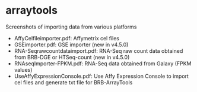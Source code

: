 arraytools
==========

Screenshots of importing data from various platforms

* AffyCelfileimporter.pdf: Affymetrix cel files
* GSEimporter.pdf: GSE importer (new in v4.5.0)
* RNA-Seqrawcountdataimport.pdf: RNA-Seq raw count data obtained from BRB-DGE or HTSeq-count (new in v4.5.0)
* RNAseqImporter-FPKM.pdf: RNA-Seq data obtained from Galaxy (FPKM values)
* UseAffyExpressionConsole.pdf: Use Affy Expression Console to import cel files and generate txt file for BRB-ArrayTools

